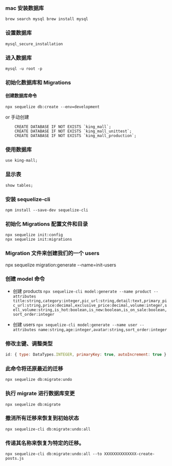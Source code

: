 ### mac 安装数据库

`brew search mysql brew install mysql`

### 设置数据库

`mysql_secure_installation`

### 进入数据库

`mysql -u root -p`

### 初始化数据库和 Migrations

#### 创建数据库命令

`npx sequelize db:create --env=development`

or 手动创建

```
    CREATE DATABASE IF NOT EXISTS `king_mall`;
    CREATE DATABASE IF NOT EXISTS `king_mall_unittest`;
    CREATE DATABASE IF NOT EXISTS `king_mall_production`;
```

### 使用数据库

`use king-mall;`

### 显示表

`show tables;`

### 安装 sequelize-cli

`npm install --save-dev sequelize-cli`

### 初始化 Migrations 配置文件和目录

```
npx sequelize init:config
npx sequelize init:migrations
```

### Migration 文件来创建我们的一个 users

npx sequelize migration:generate --name=init-users

### 创建 model 命令

-   创建 products
    `npx sequelize-cli model:generate --name product --attributes title:string,category:integer,pic_url:string,detail:text,primary_pic_url:string,price:decimal,exclusive_price:decimal,volume:integer,sell_volume:string,is_hot:boolean,is_new:boolean,is_on_sale:boolean,sort_order:integer`

-   创建 users
    `npx sequelize-cli model:generate --name user --attributes name:string,age:integer,avatar:string,sort_order:integer`

### 修改主键、调整类型

```js
id: { type: DataTypes.INTEGER, primaryKey: true, autoIncrement: true }
```

### 此命令将还原最近的迁移

`npx sequelize db:migrate:undo`

### 执行 migrate 进行数据库变更

`npx sequelize db:migrate`

### 撤消所有迁移来恢复到初始状态

`npx sequelize-cli db:migrate:undo:all`

### 传递其名称来恢复为特定的迁移。

`npx sequelize-cli db:migrate:undo:all --to XXXXXXXXXXXXXX-create-posts.js`
